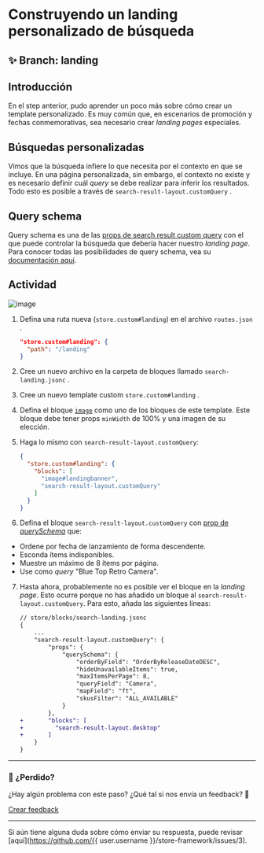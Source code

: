 # Construyendo un landing personalizado de búsqueda 

## :sparkles: **Branch:** landing

## Introducción 

En el step anterior, pudo aprender un poco más sobre cómo crear un template personalizado. Es muy común que, en escenarios de promoción y fechas conmemorativas, sea necesario crear *landing pages* especiales. 

## Búsquedas personalizadas 

Vimos que la búsqueda infiere lo que necesita por el contexto en que se incluye. En una página personalizada, sin embargo, el contexto no existe y es necesario definir cuál *query* se debe realizar para inferir los resultados. Todo esto es posible a través de `search-result-layout.customQuery` .

## Query schema

Query schema es una de las [props de search result custom query](https://vtex.io/docs/app/vtex.search-result#layout-api) 
con el que puede controlar la búsqueda que debería hacer nuestro *landing page*. Para conocer todas las posibilidades de query schema, vea su [documentación aquí](https://vtex.io/docs/app/vtex.search-result#queryschema).

## Actividad

![image](https://user-images.githubusercontent.com/18701182/69890324-d1792b80-12d3-11ea-911d-194d2cb778c8.png)

1. Defina una ruta nueva (`store.custom#landing`) en el archivo `routes.json` .

    ```json
    "store.custom#landing": {
      "path": "/landing"
    }
    ```

2. Cree un nuevo archivo en la carpeta de bloques llamado `search-landing.jsonc` .
3. Cree un nuevo template custom `store.custom#landing` .
4. Defina el bloque [`image`](https://vtex.io/docs/components/all/vtex.store-components/image) como uno de los bloques de este template. Este bloque debe tener props `minWidth` de 100% y una imagen de su elección.
5. Haga lo mismo con `search-result-layout.customQuery`:

    ```json
    {
      "store.custom#landing": { 
        "blocks": [
          "image#landingbanner", 
          "search-result-layout.customQuery"
        ]
      }
    }
    ```

6. Defina el bloque `search-result-layout.customQuery` con [prop de *querySchema*](https://vtex.io/docs/app/vtex.search-result#queryschema) que:
  - Ordene por fecha de lanzamiento de forma descendente.
  - Esconda ítems indisponibles.
  - Muestre un máximo de 8 ítems por página.
  - Use como *query* "Blue Top Retro Camera".

7. Hasta ahora, probablemente no es posible ver el bloque en la *landing page*. Esto ocurre porque no has añadido un bloque al `search-result-layout.customQuery`. Para esto, añada las siguientes líneas:
    ```diff
    // store/blocks/search-landing.jsonc
    {
        ...
        "search-result-layout.customQuery": {
            "props": {
                "querySchema": {
                    "orderByField": "OrderByReleaseDateDESC",
                    "hideUnavailableItems": true,
                    "maxItemsPerPage": 8,
                    "queryField": "Camera",
                    "mapField": "ft",
                    "skusFilter": "ALL_AVAILABLE"
                }
            },
    +       "blocks": [
    +         "search-result-layout.desktop"
    +       ]
        }
    }
    ```

---

### :no_entry_sign: ¿Perdido? 

¿Hay algún problema con este paso? ¿Qué tal si nos envía un feedback? :pray:

[Crear feedback](https://docs.google.com/forms/d/e/1FAIpQLSeaWrm0Hogm-txm5Ww6mUa68eDuE3WnpFjUSVJ3Wi3dnmCb7A/viewform?usp=pp_url&entry.1784529524=Construindo+uma+landing+customizada+de+busca) 

----

Si aún tiene alguna duda sobre cómo enviar su respuesta, puede revisar [aquí](https://github.com/{{ user.username }}/store-framework/issues/3).
